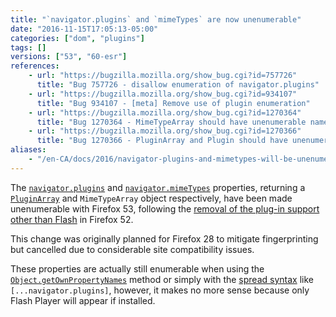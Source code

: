 ```yaml
---
title: "`navigator.plugins` and `mimeTypes` are now unenumerable"
date: "2016-11-15T17:05:13-05:00"
categories: ["dom", "plugins"]
tags: []
versions: ["53", "60-esr"]
references:
    - url: "https://bugzilla.mozilla.org/show_bug.cgi?id=757726"
      title: "Bug 757726 - disallow enumeration of navigator.plugins"
    - url: "https://bugzilla.mozilla.org/show_bug.cgi?id=934107"
      title: "Bug 934107 - [meta] Remove use of plugin enumeration"
    - url: "https://bugzilla.mozilla.org/show_bug.cgi?id=1270364"
      title: "Bug 1270364 - MimeTypeArray should have unenumerable named properties per spec"
    - url: "https://bugzilla.mozilla.org/show_bug.cgi?id=1270366"
      title: "Bug 1270366 - PluginArray and Plugin should have unenumerable own properties per spec"
aliases:
    - "/en-CA/docs/2016/navigator-plugins-and-mimetypes-will-be-unenumerable/"
---
```

The [`navigator.plugins`](https://developer.mozilla.org/docs/Web/API/NavigatorPlugins/plugins) and [`navigator.mimeTypes`](https://developer.mozilla.org/docs/Web/API/NavigatorPlugins/mimeTypes) properties, returning a [`PluginArray`](https://developer.mozilla.org/docs/Web/API/PluginArray) and `MimeTypeArray` object respectively, have been made unenumerable with Firefox 53, following the [removal of the plug-in support other than Flash](https://www.fxsitecompat.dev/en-CA/docs/2016/plug-in-support-has-been-dropped-other-than-flash/) in Firefox 52.

This change was originally planned for Firefox 28 to mitigate fingerprinting but cancelled due to considerable site compatibility issues.

These properties are actually still enumerable when using the [`Object.getOwnPropertyNames`](https://developer.mozilla.org/docs/Web/JavaScript/Reference/Global_Objects/Object/getOwnPropertyNames) method or simply with the [spread syntax](https://developer.mozilla.org/docs/Web/JavaScript/Reference/Operators/Spread_operator) like `[...navigator.plugins]`, however, it makes no more sense because only Flash Player will appear if installed.
